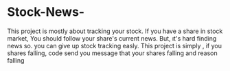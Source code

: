 # Stock-News-
 This project is mostly about tracking your stock. If you have a share in stock market, You should follow your share's current news. But, ıt's hard finding news so. you can give up stock tracking easly. This project is simply , if you shares falling, code send you message that your shares falling and reason falling
